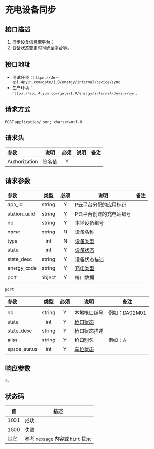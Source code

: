 # 充电设备同步

## 接口描述
1. 同步设备信息至平台；
2. 设备状态变更时同步至平台等。

## 接口地址
- 测试环境：`https://dev-api.4pyun.com/gate/1.0/energy/internal/device/sync`
- 生产环境：`https://api.4pyun.com/gate/1.0/energy/internal/device/sync`

## 请求方式
`POST`
`application/json; charset=utf-8`

## 请求头
| 参数            | 说明  | 必须 | 说明 | 备注 |
|:--------------|:---:|:--:|----|----|
| Authorization | 签名值 | Y  |    |    |

## 请求参数
| 参数           |   类型   | 必须 | 说明                                                                          | 备注 |
|:-------------|:------:|:--:|-----------------------------------------------------------------------------|----|
| app_id       | string | Y  | P云平台分配的应用标识                                                                 |    |
| station_uuid | string | Y  | P云平台创建的充电站编号                                                                |    |
| no           | string | Y  | 本地设备编号                                                                      |    |
| name         | string | N  | 设备名称                                                                        |    |
| type         |  int   | N  | <a href="https://doc.4pyun.com/openapi/appendix.html#device_type">设备类型</a>  |    |
| state        |  int   | Y  | <a href="https://doc.4pyun.com/openapi/appendix.html#device_state">设备状态</a> |    |
| state_desc   | string | Y  | 设备状态描述                                                                      |    |
| energy_code  | string | Y  | <a href="https://doc.4pyun.com/openapi/appendix.html#energy_code">充电类型</a>  |    |
| port         | object | Y  | 枪口数据                                                                        |    |

`port`

| 参数           |   类型   | 必须 | 说明                                                                          | 备注         |
|:-------------|:------:|:--:|-----------------------------------------------------------------------------|------------|
|              |        |    |                                                                             |            |
| no           | string | Y  | 本地枪口编号                                                                      | 例如：DA02M01 |
| state        |  int   | Y  | <a href="https://doc.4pyun.com/openapi/appendix.html#port_state">枪口状态</a>   |            |
| state_desc   | string | Y  | 枪口状态描述                                                                      |            |
| alias        | string | Y  | 枪口别名                                                                        | 例如：A       |
| space_status |  int   | Y  | <a href="https://doc.4pyun.com/openapi/appendix.html#space_status">车位状态</a> |            |

## 响应参数
`无`

## 状态码
| 值    | 描述                         |
|------|----------------------------|
| 1001 | 成功                         |
| 1500 | 失败                         |
| 其它   | 参考 `message` 内容或 `hint` 提示 |
